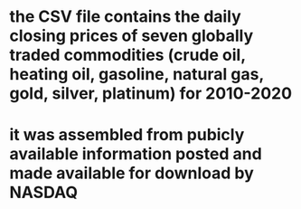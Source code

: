 # the CSV file contains the daily closing prices of seven globally traded commodities (crude oil, heating oil, gasoline, natural gas, gold, silver, platinum) for 2010-2020
# it was assembled from pubicly available information posted and made available for download by NASDAQ
